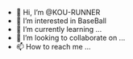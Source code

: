 - 👋 Hi, I’m @KOU-RUNNER
- 👀 I’m interested in BaseBall
- 🌱 I’m currently learning ...
- 💞️ I’m looking to collaborate on ...
- 📫 How to reach me ...

<!---
KOU-RUNNER/KOU-RUNNER is a ✨ special ✨ repository because its `README.md` (this file) appears on your GitHub profile.
You can click the Preview link to take a look at your changes.
--->
